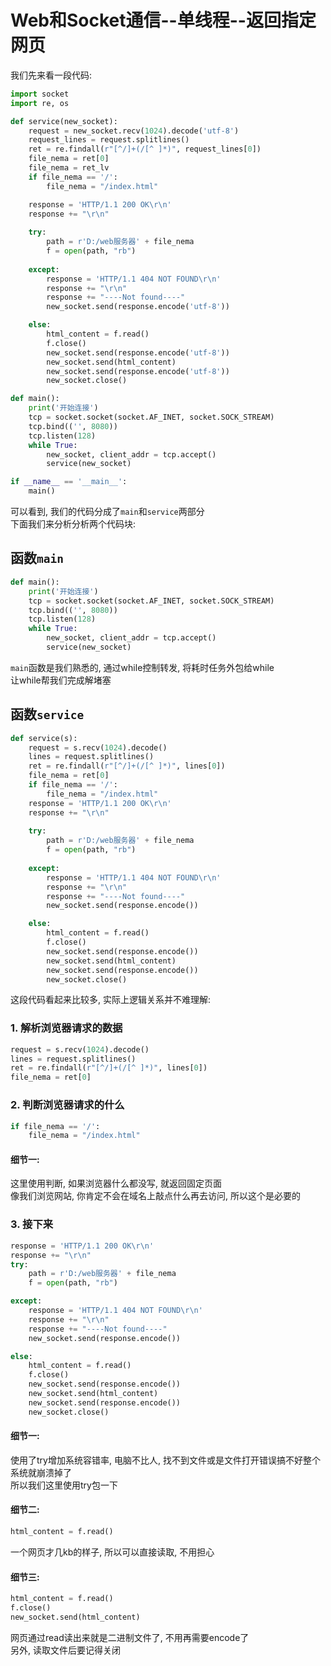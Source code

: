 Web和Socket通信--单线程--返回指定网页
======
我们先来看一段代码:   
```Python
import socket
import re, os

def service(new_socket):
    request = new_socket.recv(1024).decode('utf-8')
    request_lines = request.splitlines()
    ret = re.findall(r"[^/]+(/[^ ]*)", request_lines[0])
    file_nema = ret[0]
    file_nema = ret_lv
    if file_nema == '/':
        file_nema = "/index.html"

    response = 'HTTP/1.1 200 OK\r\n'
    response += "\r\n"
    
    try:
        path = r'D:/web服务器' + file_nema
        f = open(path, "rb")
        
    except:
        response = 'HTTP/1.1 404 NOT FOUND\r\n'
        response += "\r\n"
        response += "----Not found----"
        new_socket.send(response.encode('utf-8'))

    else:
        html_content = f.read()
        f.close()
        new_socket.send(response.encode('utf-8'))
        new_socket.send(html_content)
        new_socket.send(response.encode('utf-8'))
        new_socket.close()

def main():
    print('开始连接')
    tcp = socket.socket(socket.AF_INET, socket.SOCK_STREAM)
    tcp.bind(('', 8080))
    tcp.listen(128)
    while True:
        new_socket, client_addr = tcp.accept()
        service(new_socket)

if __name__ == '__main__':
    main()
```
可以看到, 我们的代码分成了`main`和`service`两部分   
下面我们来分析分析两个代码块:  

## 函数`main`  
```Python
def main():
    print('开始连接')
    tcp = socket.socket(socket.AF_INET, socket.SOCK_STREAM)
    tcp.bind(('', 8080))
    tcp.listen(128)
    while True:
        new_socket, client_addr = tcp.accept()
        service(new_socket)
```
`main`函数是我们熟悉的, 通过while控制转发, 将耗时任务外包给while    
让while帮我们完成解堵塞   

## 函数`service` 
```Python          
def service(s):
    request = s.recv(1024).decode()
    lines = request.splitlines()
    ret = re.findall(r"[^/]+(/[^ ]*)", lines[0])
    file_nema = ret[0]
    if file_nema == '/':
        file_nema = "/index.html"
    response = 'HTTP/1.1 200 OK\r\n'
    response += "\r\n"
    
    try:
        path = r'D:/web服务器' + file_nema
        f = open(path, "rb")
        
    except:
        response = 'HTTP/1.1 404 NOT FOUND\r\n'
        response += "\r\n"
        response += "----Not found----"
        new_socket.send(response.encode())

    else:
        html_content = f.read()
        f.close()
        new_socket.send(response.encode())
        new_socket.send(html_content)
        new_socket.send(response.encode())
        new_socket.close()
```
这段代码看起来比较多, 实际上逻辑关系并不难理解:   
### 1. 解析浏览器请求的数据   
```Python     
request = s.recv(1024).decode()
lines = request.splitlines()
ret = re.findall(r"[^/]+(/[^ ]*)", lines[0])
file_nema = ret[0]
```
### 2. 判断浏览器请求的什么        
```Python    
if file_nema == '/':
    file_nema = "/index.html"
```
#### 细节一:   
这里使用判断, 如果浏览器什么都没写, 就返回固定页面  
像我们浏览网站, 你肯定不会在域名上敲点什么再去访问, 所以这个是必要的  

### 3. 接下来   
```Python  
response = 'HTTP/1.1 200 OK\r\n'
response += "\r\n"
try:
    path = r'D:/web服务器' + file_nema
    f = open(path, "rb")

except:
    response = 'HTTP/1.1 404 NOT FOUND\r\n'
    response += "\r\n"
    response += "----Not found----"
    new_socket.send(response.encode())

else:
    html_content = f.read()
    f.close()
    new_socket.send(response.encode())
    new_socket.send(html_content)
    new_socket.send(response.encode())
    new_socket.close()
```
#### 细节一:   
使用了try增加系统容错率, 电脑不比人, 找不到文件或是文件打开错误搞不好整个系统就崩溃掉了  
所以我们这里使用try包一下   

#### 细节二:  
```Python
html_content = f.read()
```
一个网页才几kb的样子, 所以可以直接读取, 不用担心  

#### 细节三:  
```Python
html_content = f.read()
f.close()
new_socket.send(html_content)
```
网页通过read读出来就是二进制文件了, 不用再需要encode了   
另外, 读取文件后要记得关闭   

